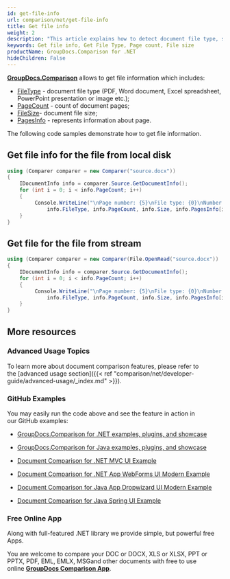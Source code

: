 ```yaml
---
id: get-file-info
url: comparison/net/get-file-info
title: Get file info
weight: 2
description: "This article explains how to detect document file type, size and calculate pages count when annotate documents or images with GroupDocs.Comparison."
keywords: Get file info, Get File Type, Page count, File size
productName: GroupDocs.Comparison for .NET
hideChildren: False
---
```

**[GroupDocs.Comparison](https://products.groupdocs.com/comparison/net)** allows to get file information which includes:

*   [FileType](https://apireference.groupdocs.com/net/comparison/groupdocs.comparison.interfaces/idocumentinfo/properties/filetype) - document file type (PDF, Word document, Excel spreadsheet, PowerPoint presentation or image etc.);
*   [PageCount](https://apireference.groupdocs.com/net/comparison/groupdocs.comparison.interfaces/idocumentinfo/properties/pagecount) - count of document pages;
*   [FileSize](https://apireference.groupdocs.com/net/comparison/groupdocs.comparison.interfaces/idocumentinfo/properties/size)[](https://apireference.groupdocs.com/net/comparison/groupdocs.comparison.interfaces/idocumentinfo/properties/size)\- document file size;
*   [PagesInfo](https://apireference.groupdocs.com/comparison/net/groupdocs.comparison.result/pageinfo) - represents information about page.

The following code samples demonstrate how to get file information.

## Get file info for the file from local disk

```csharp
using (Comparer comparer = new Comparer("source.docx"))
{
	IDocumentInfo info = comparer.Source.GetDocumentInfo();
    for (int i = 0; i < info.PageCount; i++)
    {
         Console.WriteLine("\nPage number: {5}\nFile type: {0}\nNumber of pages: {1}\nDocument size: {2} bytes\nWidth: {3}\nHeight: {4} ", 
             info.FileType, info.PageCount, info.Size, info.PagesInfo[i].Width, info.PagesInfo[i].Height, i + 1);
    }
}
```

## Get file for the file from stream

```csharp
using (Comparer comparer = new Comparer(File.OpenRead("source.docx"))
{
	IDocumentInfo info = comparer.Source.GetDocumentInfo();
    for (int i = 0; i < info.PageCount; i++)
    {
         Console.WriteLine("\nPage number: {5}\nFile type: {0}\nNumber of pages: {1}\nDocument size: {2} bytes\nWidth: {3}\nHeight: {4} ", 
             info.FileType, info.PageCount, info.Size, info.PagesInfo[i].Width, info.PagesInfo[i].Height, i + 1);
    }
}
```

## More resources

### Advanced Usage Topics

To learn more about document comparison features, please refer to the [advanced usage section]({{< ref "comparison/net/developer-guide/advanced-usage/_index.md" >}}).

### GitHub Examples

You may easily run the code above and see the feature in action in our GitHub examples:

*   [GroupDocs.Comparison for .NET examples, plugins, and showcase](https://github.com/groupdocs-comparison/GroupDocs.Comparison-for-.NET)
    
*   [GroupDocs.Comparison for Java examples, plugins, and showcase](https://github.com/groupdocs-comparison/GroupDocs.Comparison-for-Java)
    
*   [Document Comparison for .NET MVC UI Example](https://github.com/groupdocs-comparison/GroupDocs.Comparison-for-.NET-MVC) 
    
*   [Document Comparison for .NET App WebForms UI Modern Example](https://github.com/groupdocs-comparison/GroupDocs.Comparison-for-.NET-WebForms)
    
*   [Document Comparison for Java App Dropwizard UI Modern Example](https://github.com/groupdocs-comparison/GroupDocs.Comparison-for-Java-Dropwizard)
    
*   [Document Comparison for Java Spring UI Example](https://github.com/groupdocs-comparison/GroupDocs.Comparison-for-Java-Spring)
    

### Free Online App

Along with full-featured .NET library we provide simple, but powerful free Apps.

You are welcome to compare your DOC or DOCX, XLS or XLSX, PPT or PPTX, PDF, EML, EMLX, MSGand other documents with free to use online **[GroupDocs Comparison App](https://products.groupdocs.app/comparison)**.
